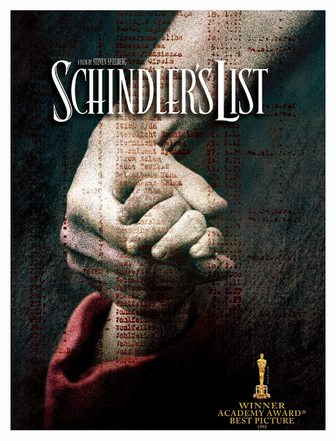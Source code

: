 <!--- ![The movie poster (Schindler's list)](https://github.com/tedlaw09/markdown-portfolio/blob/main/_includes/schindler's_list.jpeg) --->
<img src="https://github.com/tedlaw09/markdown-portfolio/blob/main/_includes/schindler's_list.jpeg" alt="Movie Poster" width="600"/>
